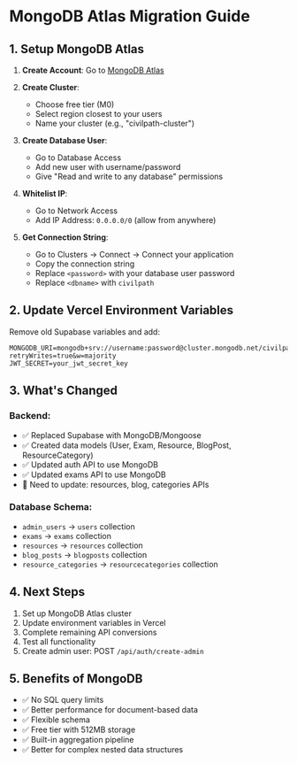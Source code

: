 # MongoDB Atlas Migration Guide

## 1. Setup MongoDB Atlas

1. **Create Account**: Go to [MongoDB Atlas](https://www.mongodb.com/atlas)
2. **Create Cluster**: 
   - Choose free tier (M0)
   - Select region closest to your users
   - Name your cluster (e.g., "civilpath-cluster")

3. **Create Database User**:
   - Go to Database Access
   - Add new user with username/password
   - Give "Read and write to any database" permissions

4. **Whitelist IP**:
   - Go to Network Access
   - Add IP Address: `0.0.0.0/0` (allow from anywhere)

5. **Get Connection String**:
   - Go to Clusters → Connect → Connect your application
   - Copy the connection string
   - Replace `<password>` with your database user password
   - Replace `<dbname>` with `civilpath`

## 2. Update Vercel Environment Variables

Remove old Supabase variables and add:
```
MONGODB_URI=mongodb+srv://username:password@cluster.mongodb.net/civilpath?retryWrites=true&w=majority
JWT_SECRET=your_jwt_secret_key
```

## 3. What's Changed

### Backend:
- ✅ Replaced Supabase with MongoDB/Mongoose
- ✅ Created data models (User, Exam, Resource, BlogPost, ResourceCategory)
- ✅ Updated auth API to use MongoDB
- ✅ Updated exams API to use MongoDB
- 🔄 Need to update: resources, blog, categories APIs

### Database Schema:
- `admin_users` → `users` collection
- `exams` → `exams` collection  
- `resources` → `resources` collection
- `blog_posts` → `blogposts` collection
- `resource_categories` → `resourcecategories` collection

## 4. Next Steps

1. Set up MongoDB Atlas cluster
2. Update environment variables in Vercel
3. Complete remaining API conversions
4. Test all functionality
5. Create admin user: POST `/api/auth/create-admin`

## 5. Benefits of MongoDB

- ✅ No SQL query limits
- ✅ Better performance for document-based data
- ✅ Flexible schema
- ✅ Free tier with 512MB storage
- ✅ Built-in aggregation pipeline
- ✅ Better for complex nested data structures